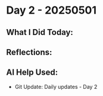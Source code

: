 # Day 2 - 20250501

**What I Did Today:**
- 

**Reflections:**
- 

**AI Help Used:**
- 
- Git Update: Daily updates - Day 2

